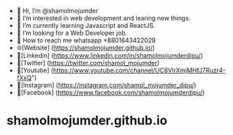 - 👋 Hi, I’m @shamolmojumder
- 👀 I’m interested in web development and learing new things.
- 🌱 I’m currently learning Javascript and ReactJS.
- 💞️ I’m looking for a Web Developer job.
- 📱 How to reach me whatsapp +8801643422029
- 🌐[Website] (https://shamolmojumder.github.io/)
- 📌[Linkedin] (https://www.linkedin.com/in/shamolmojumderdipu/)
- 📌[Twitter] (https://twitter.com/shamol_mojumder)
- 📌[Youtube] (https://www.youtube.com/channel/UC8VlrXmjMHfJ7Ruzr4-fXxQ")
- 📌[Instagram] (https://instagram.com/shamol_mojumder_dipu/)
- 📌[Facebook] (https://www.facebook.com/shamolmojumderdipu/)


<!---
shamolmojumder/shamolmojumder is a ✨ special ✨ repository because its `README.md` (this file) appears on your GitHub profile.
You can click the Preview link to take a look at your changes.
--->
# shamolmojumder.github.io

